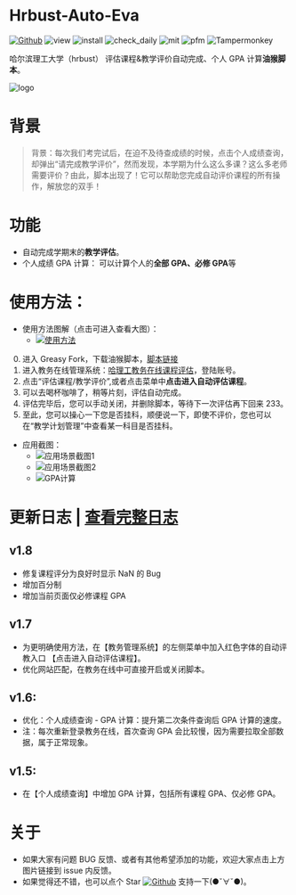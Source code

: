 # Hrbust-Auto-Eva

[![Github](https://img.shields.io/badge/Hrbust--Auto--Eva-v1.7-green?logo=github&style=flat)](https://github.com/Leisurelybear/Hrbust-Auto-Eva)
![view](https://palerock.cn/node-service/images/greasyfork/views-info/416572)
![install](https://palerock.cn/node-service/images/greasyfork/stats/daily-installs/416572)
![check_daily](https://palerock.cn/node-service/images/greasyfork/stats/daily-updates/416572)
![mit](https://img.shields.io/github/license/Leisurelybear/Hrbust-Auto-Eva)
![pfm](https://img.shields.io/badge/platform-Chrome%20v87%20%7C%20Firefox%20%7C%20Edge%20%7C%20etc.-lightgrey)
![Tampermonkey](https://img.shields.io/badge/Tampermonkey-v4.11-blue)

哈尔滨理工大学（hrbust） 评估课程&教学评价自动完成、个人 GPA 计算**油猴脚本**。

![logo](https://s3.ax1x.com/2020/11/22/DG9DVe.png)

# 背景

> 背景：每次我们考完试后，在迫不及待查成绩的时候，点击个人成绩查询，却弹出“请完成教学评价”，然而发现，本学期为什么这么多课？这么多老师需要评价？由此，脚本出现了！它可以帮助您完成自动评价课程的所有操作，解放您的双手！

# 功能

-   自动完成学期末的**教学评估**。
-   个人成绩 GPA 计算： 可以计算个人的**全部 GPA、必修 GPA**等

# 使用方法：

-   使用方法图解（点击可进入查看大图）：
    -   [![使用方法](https://s3.ax1x.com/2020/12/07/Dv2DfK.png)](https://imgchr.com/i/Dv2DfK)

0. 进入 Greasy Fork，下载油猴脚本，[脚本链接](https://greasyfork.org/zh-CN/scripts/416572-%E5%93%88%E5%B0%94%E6%BB%A8%E7%90%86%E5%B7%A5%E5%A4%A7%E5%AD%A6-%E6%95%99%E5%8A%A1%E5%9C%A8%E7%BA%BF-%E6%95%99%E5%AD%A6%E8%AF%84%E4%BB%B7-%E8%AF%84%E4%BC%B0%E8%AF%BE%E7%A8%8B%E8%87%AA%E5%8A%A8%E5%AE%8C%E6%88%90%E8%84%9A%E6%9C%AC-hrbust-auto-eva)
1. 进入教务在线管理系统：[哈理工教务在线课程评估](http://jwzx.hrbust.edu.cn/academic/index_new.jsp)，登陆账号。
2. 点击“评估课程/教学评价”,或者点击菜单中**点击进入自动评估课程**。
3. 可以去喝杯咖啡了，稍等片刻，评估自动完成。
4. 评估完毕后，您可以手动关闭，并删除脚本，等待下一次评估再下回来 233。
5. 至此，您可以操心一下您是否挂科，顺便说一下，即使不评价，您也可以在“教学计划管理”中查看某一科目是否挂科。

-   应用截图：
    -   ![应用场景截图1](https://s3.ax1x.com/2020/12/07/DvRg3T.png)
    -   ![应用场景截图2](https://s3.ax1x.com/2020/11/25/DdhB0s.png)
    -   ![GPA计算](https://s3.ax1x.com/2020/12/10/rifrHP.png)

# 更新日志 | [查看完整日志](https://cdn.jsdelivr.net/gh/Leisurelybear/Hrbust-Auto-Eva@master/Update-log.md)

## v1.8

-   修复课程评分为良好时显示 NaN 的 Bug
-   增加百分制
-   增加当前页面仅必修课程 GPA

## v1.7

-   为更明确使用方法，在【教务管理系统】的左侧菜单中加入红色字体的自动评教入口 【点击进入自动评估课程】。
-   优化网站匹配，在教务在线中可直接开启或关闭脚本。

## v1.6:

-   优化：个人成绩查询 - GPA 计算：提升第二次条件查询后 GPA 计算的速度。
-   注：每次重新登录教务在线，首次查询 GPA 会比较慢，因为需要拉取全部数据，属于正常现象。

## v1.5:

-   在【个人成绩查询】中增加 GPA 计算，包括所有课程 GPA、仅必修 GPA。

# 关于

-   如果大家有问题 BUG 反馈、或者有其他希望添加的功能，欢迎大家点击上方图片链接到 issue 内反馈。
-   如果觉得还不错，也可以点个 Star [![Github](https://img.shields.io/github/stars/Leisurelybear/Hrbust-Auto-Eva)](https://github.com/Leisurelybear/Hrbust-Auto-Eva) 支持一下(●ˇ∀ˇ●)。
